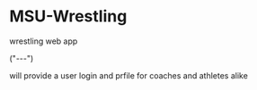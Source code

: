 # MSU-Wrestling
wrestling web app

("---")

will provide a user login and prfile for coaches and athletes alike

